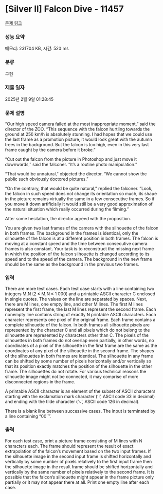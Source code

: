 # [Silver II] Falcon Dive - 11457 

[문제 링크](https://www.acmicpc.net/problem/11457) 

### 성능 요약

메모리: 231704 KB, 시간: 520 ms

### 분류

구현

### 제출 일자

2025년 2월 9일 01:28:45

### 문제 설명

<p>“Our high speed camera failed at the most inappropriate moment,” said the director of the ZOO. “This sequence with the falcon hurtling towards the ground at 250 km/h is absolutely stunning. I had hopes that we could use the last frame as a promotion picture, it would look great with the autumn trees in the background. But the falcon is too high, even in this very last frame caught by the camera before it broke.”</p>

<p>“Cut out the falcon from the picture in Photoshop and just move it downwards,” said the falconer. “It’s a routine photo manipulation.”</p>

<p>“That would be unnatural,” objected the director. “We cannot show the public such obviously doctored pictures.”</p>

<p>“On the contrary, that would be quite natural,” replied the falconer. “Look, the falcon in such speed does not change its orientation so much, its shape in the picture remains virtually the same in a few consecutive frames. So if you move it down artificially it would still be a very good approximation of the natural situation which really occurred during the filming.”</p>

<p>After some hesitation, the director agreed with the proposition.</p>

<p>You are given two last frames of the camera with the silhouette of the falcon in both frames. The background in the frames is identical, only the silhouette of the falcon is at a different position in both frames. The falcon is moving at a constant speed and the time between consecutive camera frames is also constant. Your task is to reconstruct the missing next frame in which the position of the falcon silhouette is changed according to its speed and to the speed of the camera. The background in the new frame should be the same as the background in the previous two frames.</p>

### 입력 

 <p>There are more test cases. Each test case starts with a line containing two integers M,N (2 ≤ M,N ≤ 1 000) and a printable ASCII character C enclosed in single quotes. The values on the line are separated by spaces. Next, there are M lines, one empty line, and other M lines. The first M lines represent the first frame, the last M lines represent the second frame. Each nonempty line contains string of exactly N printable ASCII characters. Each character represents one pixel of the original frame. Each frame contains a complete silhouette of the falcon. In both frames all silhouette pixels are represented by the character C and all pixels which do not belong to the silhouette are represented by characters other than C. The pixels of the silhouettes in both frames do not overlap even partially, in other words, no coordinates of a pixel of the silhouette in the first frame are the same as the coordinates of any pixel of the silhouette in the second frame. The shapes of the silhouettes in both frames are identical. The silhouette in any frame can be shifted by some number of pixels horizontally and/or vertically so that its position exactly matches the position of the silhouette in the other frame. The silhouettes do not rotate. For various technical reasons the silhouette image might not be connected, it may comprise of more disconnected regions in the frame.</p>

<p>A printable ASCII character is an element of the subset of ASCII characters starting with the exclamation mark character (’!’, ASCII code 33 in decimal) and ending with the tilde character (’~’, ASCII code 126 in decimal).</p>

<p>There is a blank line between successive cases. The input is terminated by a line containing “00’’”.</p>

### 출력 

 <p>For each test case, print a picture frame consisting of M lines with N characters each. The frame should represent the result of exact extrapolation of the falcon’s movement based on the two input frames. If the silhouette image in the second input frame is shifted horizontally and vertically by some number of pixels relatively to the first input frame then the silhouette image in the result frame should be shifted horizontally and vertically by the same number of pixels relatively to the second frame. It is possible that the falcon’s silhouette might appear in the frame picture only partially or it may not appear there at all. Print one empty line after each case.</p>

